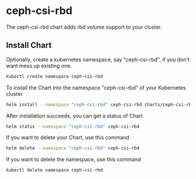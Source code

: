 # ceph-csi-rbd

The ceph-csi-rbd chart adds rbd volume support to your cluster.

## Install Chart

Optionally, create a kubernetes namespace, say "ceph-csi-rbd", if you don't want mess up existing one.

```bash
kubectl create namespace ceph-csi-rbd
```

To install the Chart into the namespace "ceph-csi-rbd" of your Kubernetes cluster

```bash
helm install --namespace "ceph-csi-rbd" ceph-csi-rbd charts/ceph-csi-rbd
```

After installation succeeds, you can get a status of Chart

```bash
helm status --namespace "ceph-csi-rbd" ceph-csi-rbd
```

If you want to delete your Chart, use this command

```bash
helm delete --namespace "ceph-csi-rbd" ceph-csi-rbd
```

If you want to delete the namespace, use this command

```bash
kubectl delete namespace ceph-csi-rbd
```
